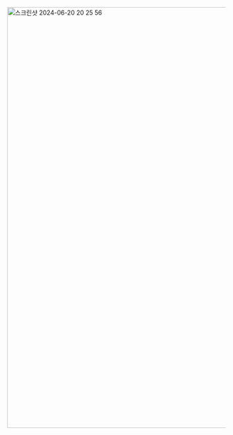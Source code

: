 <img width="969" alt="스크린샷 2024-06-20 20 25 56" src="https://github.com/hobbytrip/hobbytrip/assets/75834815/f146c9cf-8893-4b8b-a331-7af65a22ce14">
